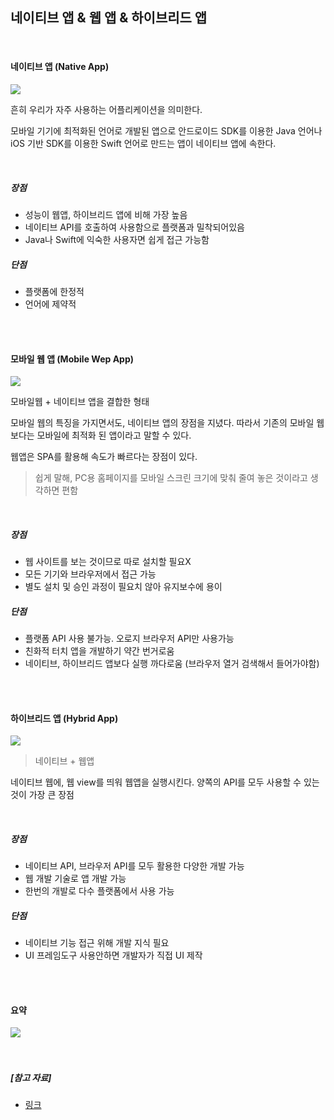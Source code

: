 ## 네이티브 앱 & 웹 앱 & 하이브리드 앱

<br>

#### 네이티브 앱 (Native App)

<img src="https://mblogthumb-phinf.pstatic.net/MjAxNzA1MjNfMTYy/MDAxNDk1NTI0ODM5MTE4.TdQ3eHqNonWO6s_iP3--wu22JtO-plhsjTRxlC0UsU0g.jGJOzygOWVumEielqLMAo9PHzLizIpBRgqfPKFsUvPog.PNG.acornedu/02_%EB%84%A4%EC%9D%B4%ED%8B%B0%EB%B8%8C%EC%95%B1.png?type=w800">

흔히 우리가 자주 사용하는 어플리케이션을 의미한다.

모바일 기기에 최적화된 언어로 개발된 앱으로 안드로이드 SDK를 이용한 Java 언어나 iOS 기반 SDK를 이용한 Swift 언어로 만드는 앱이 네이티브 앱에 속한다.

<br>

##### 장점

- 성능이 웹앱, 하이브리드 앱에 비해 가장 높음
- 네이티브 API를 호출하여 사용함으로 플랫폼과 밀착되어있음
- Java나 Swift에 익숙한 사용자면 쉽게 접근 가능함

##### 단점

- 플랫폼에 한정적
- 언어에 제약적

<br>

<br>

#### 모바일 웹 앱 (Mobile Wep App)

<img src="https://mblogthumb-phinf.pstatic.net/MjAxNzA1MjNfMTU0/MDAxNDk1NTI1MDk3ODMx.9Sc2ujbBTWVg5nyCCJpKYdwYTGr7e2sxUfBPN7Cosf0g.OGUHbnWVbHSJ45w4n2CIVMOY6iJaQESD9RxTvG8n_NIg.PNG.acornedu/03_%EC%9B%B9%EC%95%B1.png?type=w800">

모바일웹 + 네이티브 앱을 결합한 형태

모바일 웹의 특징을 가지면서도, 네이티브 앱의 장점을 지녔다. 따라서 기존의 모바일 웹보다는 모바일에 최적화 된 앱이라고 말할 수 있다.

웹앱은 SPA를 활용해 속도가 빠르다는 장점이 있다.

> 쉽게 말해, PC용 홈페이지를 모바일 스크린 크기에 맞춰 줄여 놓은 것이라고 생각하면 편함

<br>

##### 장점

- 웹 사이트를 보는 것이므로 따로 설치할 필요X
- 모든 기기와 브라우저에서 접근 가능
- 별도 설치 및 승인 과정이 필요치 않아 유지보수에 용이

##### 단점

- 플랫폼 API 사용 불가능. 오로지 브라우저 API만 사용가능
- 친화적 터치 앱을 개발하기 약간 번거로움
- 네이티브, 하이브리드 앱보다 실행 까다로움 (브라우저 열거 검색해서 들어가야함)

<br>

<br>

#### 하이브리드 앱 (Hybrid App)

<img src="https://mblogthumb-phinf.pstatic.net/MjAxNzA1MjNfOTAg/MDAxNDk1NTI1NDUyNDQ0.KwG7RyksdzOfh-hHZZcwZN3fWVproJNp0KZjlXn4utQg.lFZN2yClP6MbcJQEoeGN2FGg8_Q_c2RbqlpLo45cdnwg.PNG.acornedu/04_%ED%95%98%EC%9D%B4%EB%B8%8C%EB%A6%AC%EB%93%9C%EC%95%B1.png?type=w800">

> 네이티브 + 웹앱

네이티브 웹에, 웹 view를 띄워 웹앱을 실행시킨다. 양쪽의 API를 모두 사용할 수 있는 것이 가장 큰 장점

<br>

##### 장점

- 네이티브 API, 브라우저 API를 모두 활용한 다양한 개발 가능
- 웹 개발 기술로 앱 개발 가능
- 한번의 개발로 다수 플랫폼에서 사용 가능

##### 단점

- 네이티브 기능 접근 위해 개발 지식 필요
- UI 프레임도구 사용안하면 개발자가 직접 UI 제작

<br>

<br>

#### 요약

<img src="https://mblogthumb-phinf.pstatic.net/MjAxNzA1MjNfMTc1/MDAxNDk1NTI1NTk1OTQ3.Xwuq8V_m40A1CRCM-PHtqO2r5QTsTyAAGjHO1h0NX8cg.d5WrK9gZl58lDeb4wMWYkN3YaZth45WdnwwkGIikxNIg.PNG.acornedu/05_%EB%A7%88%EC%A7%80%EB%A7%89.png?type=w800">

<br>

<br>

<br>

##### [참고 자료]

- [링크](https://m.blog.naver.com/acornedu/221012420292)

